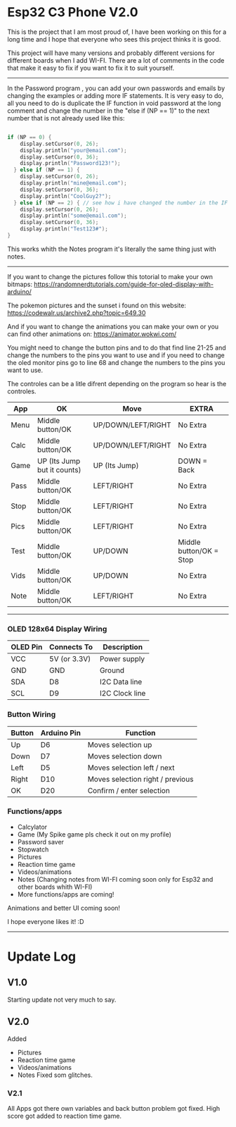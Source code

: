 # Esp32 C3 Phone V2.0
This is the project that I am most proud of, I have been working on this for a long time and I hope that everyone who sees this project thinks it is good.

This project will have many versions and probably different versions for different boards when I add WI-FI. There are a lot of comments in the code that make it easy to fix if you want to fix it to suit yourself.

---
In the Password program , you can add your own passwords and emails by changing the examples or adding more IF statements. It is very easy to do, all you need to do is duplicate the IF function in void password at the long comment and change the number in the "else if (NP == 1)" to the next number that is not already used like this:

```cpp

if (NP == 0) {
    display.setCursor(0, 26);
    display.println("your@email.com");
    display.setCursor(0, 36);
    display.println("Password123!");
  } else if (NP == 1) {
    display.setCursor(0, 26);
    display.println("mine@email.com");
    display.setCursor(0, 36);
    display.println("CoolGuy2?");
  } else if (NP == 2) { // see how i have changed the number in the IF statement
    display.setCursor(0, 26);
    display.println("some@email.com");
    display.setCursor(0, 36);
    display.println("Test123#");
}
```
This works whith the Notes program it's literally the same thing just with notes.

---

If you want to change the pictures follow this totorial to make your own bitmaps: https://randomnerdtutorials.com/guide-for-oled-display-with-arduino/

The pokemon pictures and the sunset i found on this website: https://codewalr.us/archive2.php?topic=649.30

And if you want to change the animations you can make your own or you can find other animations on: https://animator.wokwi.com/

You might need to change the button pins and to do that find line 21-25 and change the numbers to the pins you want to use and if you need to change the oled monitor pins go to line 68 and change the numbers to the pins you want to use.

The controles can be a litle difrent depending on the program so hear is the controles.

| App      | OK         |     Move        | EXTRA      |
|----------|------------|-----------------|------------|
| Menu     | Middle button/OK            | UP/DOWN/LEFT/RIGHT   | No Extra                |
| Calc     | Middle button/OK            | UP/DOWN/LEFT/RIGHT   | No Extra                |
| Game     | UP (Its Jump but it counts) | UP (Its Jump)        | DOWN = Back             |
| Pass     | Middle button/OK            | LEFT/RIGHT           | No Extra                |
| Stop     | Middle button/OK            | LEFT/RIGHT           | No Extra                |
| Pics     | Middle button/OK            | LEFT/RIGHT           | No Extra                |
| Test     | Middle button/OK            | UP/DOWN              | Middle button/OK = Stop |
| Vids     | Middle button/OK            | UP/DOWN              | No Extra                |
| Note     | Middle button/OK            | LEFT/RIGHT           | No Extra                |

---

### OLED 128x64 Display Wiring

| OLED Pin | Connects To | Description      |
|----------|------------|-----------------|
| VCC      | 5V (or 3.3V) | Power supply    |
| GND      | GND        | Ground          |
| SDA      | D8         | I2C Data line   |
| SCL      | D9         | I2C Clock line  |
### Button Wiring

| Button | Arduino Pin | Function                         |
|--------|------------|---------------------------------|
| Up     | D6         | Moves selection up               |
| Down   | D7         | Moves selection down             |
| Left   | D5         | Moves selection left / next      |
| Right  | D10        | Moves selection right / previous |
| OK     | D20        | Confirm / enter selection        |

### Functions/apps

* Calcylator 
* Game (My Spike game pls check it out on my profile)
* Password saver
* Stopwatch
* Pictures
* Reaction time game 
* Videos/animations
* Notes (Changing notes from WI-FI coming soon only for Esp32 and other boards whith WI-FI)
* More functions/apps are coming!

Animations and better UI coming soon!

I hope everyone likes it! :D

---
# Update Log
## V1.0 
Starting update not very much to say.

## V2.0
Added 
* Pictures
* Reaction time game 
* Videos/animations
* Notes
Fixed som glitches.

### V2.1
All Apps got there own variables and back button problem got fixed.
High score got added to reaction time game.

